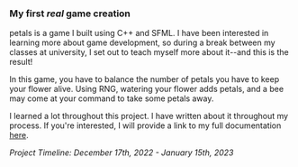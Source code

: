 ### My first _real_ game creation
petals is a game I built using C++ and SFML. I have been interested in learning more about game development, so during a break between my classes at university, I set out to teach myself more about it--and this is the result!

In this game, you have to balance the number of petals you have to keep your flower alive. Using RNG, watering your flower adds petals, and a bee may come at your command to take some petals away.

I learned a lot throughout this project. I have written about it throughout my process. If you're interested, I will provide a link to my full documentation [here](https://docs.google.com/document/d/1OnkanwgTEmq9fcNMQN6lvr8LENYEdgZLTu6KEbdk1Ik/edit?usp=sharing).

_Project Timeline: December 17th, 2022 - January 15th, 2023_
